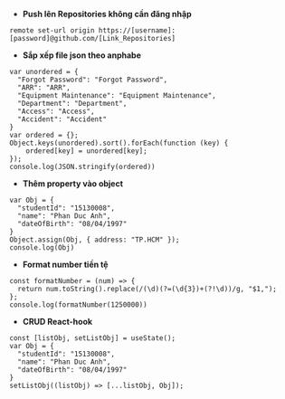 
- **Push lên Repositories không cần đăng nhập**

```
remote set-url origin https://[username]:[password]@github.com/[Link_Repositories] 
```

- **Sắp xếp file json theo anphabe**

```
var unordered = { 
  "Forgot Password": "Forgot Password",
  "ARR": "ARR", 
  "Equipment Maintenance": "Equipment Maintenance", 
  "Department": "Department", 
  "Access": "Access", 
  "Accident": "Accident" 
} 
var ordered = {};
Object.keys(unordered).sort().forEach(function (key) {
    ordered[key] = unordered[key];
});
console.log(JSON.stringify(ordered))
```

- **Thêm property vào object**

```
var Obj = {
  "studentId": "15130008",
  "name": "Phan Duc Anh",
  "dateOfBirth": "08/04/1997"
}
Object.assign(Obj, { address: "TP.HCM" });
console.log(Obj)
```

- **Format number tiền tệ**

```
const formatNumber = (num) => {
  return num.toString().replace(/(\d)(?=(\d{3})+(?!\d))/g, "$1,");
};
console.log(formatNumber(1250000))
```
- **CRUD React-hook**

```
const [listObj, setListObj] = useState();
var Obj = {
  "studentId": "15130008",
  "name": "Phan Duc Anh",
  "dateOfBirth": "08/04/1997"
}
setListObj((listObj) => [...listObj, Obj]);
```


